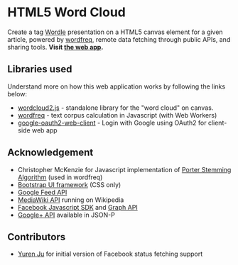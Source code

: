 # HTML5 Word Cloud

Create a tag [Wordle](http://www.wordle.net/) presentation on a HTML5 canvas element for a given article, powered by [wordfreq](https://github.com/timdream/wordfreq), remote data fetching through public APIs, and sharing tools. **Visit [the web app](http://timc.idv.tw/wordcloud/).**

## Libraries used

Understand more on how this web application works by following the links below:

* [wordcloud2.js](https://github.com/timdream/wordcloud2.js) - standalone library for the "word cloud" on canvas.
* [wordfreq](https://github.com/timdream/wordfreq) - text corpus calculation in Javascript (with Web Workers)
* [google-oauth2-web-client](https://github.com/timdream/google-oauth2-web-client) - Login with Google using OAuth2 for client-side web app


## Acknowledgement

* Christopher McKenzie for Javascript implementation of [Porter Stemming Algorithm](http://tartarus.org/~martin/PorterStemmer/) (used in wordfreq)
* [Bootstrap UI framework](http://twitter.github.io/bootstrap/) (CSS only)
* [Google Feed API](https://developers.google.com/feed/)
* [MediaWiki API](https://en.wikipedia.org/w/api.php) running on Wikipedia
* [Facebook Javascript SDK](https://developers.facebook.com/docs/reference/javascript/) and [Graph API](https://developers.facebook.com/docs/reference/api/)
* [Google+ API](https://developers.google.com/+/api/) available in JSON-P

## Contributors

* [Yuren Ju](https://github.com/yurenju) for initial version of Facebook status fetching support

